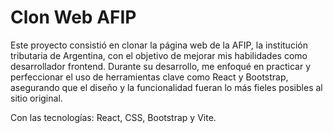 # Clon Web AFIP

Este proyecto consistió en clonar la página web de la AFIP, la institución tributaria de Argentina, con el objetivo de mejorar mis habilidades como desarrollador frontend. Durante su desarrollo, me enfoqué en practicar y perfeccionar el uso de herramientas clave como React y Bootstrap, asegurando que el diseño y la funcionalidad fueran lo más fieles posibles al sitio original.

Con las tecnologías: React, CSS, Bootstrap y Vite.

